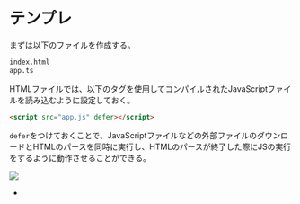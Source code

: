 # テンプレ

まずは以下のファイルを作成する。

```sh
index.html
app.ts
```

HTMLファイルでは、以下のタグを使用してコンパイルされたJavaScriptファイルを読み込むように設定しておく。

```html
<script src="app.js" defer></script>
```

`defer`をつけておくことで、JavaScriptファイルなどの外部ファイルのダウンロードとHTMLのパースを同時に実行し、HTMLのパースが終了した際にJSの実行をするように動作させることができる。

![](https://qiita-user-contents.imgix.net/https%3A%2F%2Fqiita-image-store.s3.amazonaws.com%2F0%2F41297%2F94f6efd2-1fbd-3d2c-8f80-ad17aaac4df6.png?ixlib=rb-1.2.2&auto=format&gif-q=60&q=75&w=1400&fit=max&s=74ec635cb4867a89f0dc79ed980cc578)

- [<script> タグに async / defer を付けた場合のタイミング](https://qiita.com/phanect/items/82c85ea4b8f9c373d684)
- [[MDN] <script>: スクリプト要素](https://developer.mozilla.org/ja/docs/Web/HTML/Element/script)

次にHTMLを起動したうえで、Typescriptへの変更が即時にWebページに反映されるように、専用のWebサーバーを立ち上げておく。

```sh
# `--save-dev` は開発時にのみ使用するパッケージであることを示す。
> npm install --save-dev lite-server
```

あとは作成された`package.json`に対して、以下のスクリプトを追加してWebサーバーを起動する。

```json
"script": {
    "start": "lite-server"
}
```

`package-lock.json`のみが存在している場合には、以下のコマンドを使用して依存パッケージをインストールする。

```sh
> npm install
```

なお`lite-server`はデフォルトで3000番のポートを使用するため、VScodeのRemote Containerを使用して開発を行っている場合には対応するポートフォワードを指定しておく。
